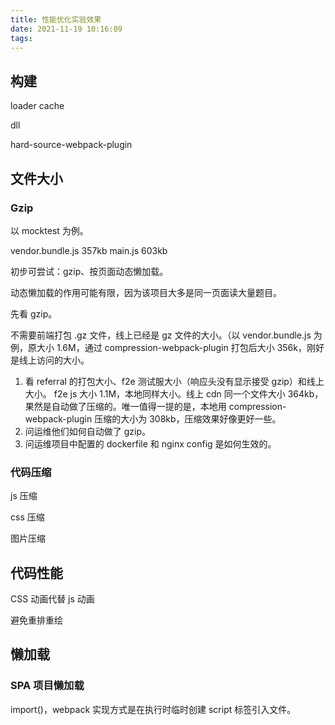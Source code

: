 ```yaml
---
title: 性能优化实验效果
date: 2021-11-19 10:16:09
tags:
---
```


## 构建

loader cache

dll

hard-source-webpack-plugin

## 文件大小

### Gzip

以 mocktest 为例。

vendor.bundle.js 357kb
main.js 603kb

初步可尝试：gzip、按页面动态懒加载。

动态懒加载的作用可能有限，因为该项目大多是同一页面读大量题目。

先看 gzip。

不需要前端打包 .gz 文件，线上已经是 gz 文件的大小。（以 vendor.bundle.js 为例，原大小 1.6M，通过 compression-webpack-plugin 打包后大小 356k，刚好是线上访问的大小。

1. 看 referral 的打包大小、f2e 测试服大小（响应头没有显示接受 gzip）和线上大小。
  f2e js 大小 1.1M，本地同样大小。线上 cdn 同一个文件大小 364kb，果然是自动做了压缩的。唯一值得一提的是，本地用 compression-webpack-plugin 压缩的大小为 308kb，压缩效果好像更好一些。
2. 问运维他们如何自动做了 gzip。
3. 问运维项目中配置的 dockerfile 和 nginx config 是如何生效的。

### 代码压缩

js 压缩

css 压缩

图片压缩

## 代码性能

CSS 动画代替 js 动画

避免重排重绘

## 懒加载

### SPA 项目懒加载

import()，webpack 实现方式是在执行时临时创建 script 标签引入文件。
